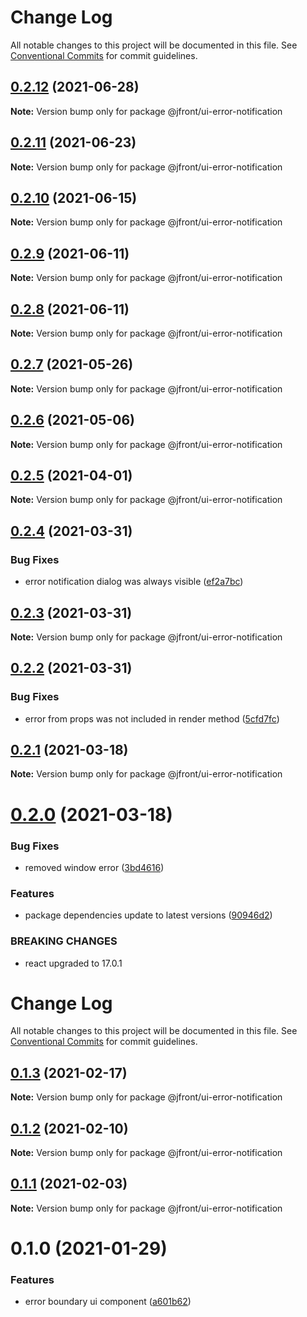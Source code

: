 # Change Log

All notable changes to this project will be documented in this file. See
[Conventional Commits](https://conventionalcommits.org) for commit guidelines.

## [0.2.12](https://github.com/Jepria/jfront-ui/compare/@jfront/ui-error-notification@0.2.11...@jfront/ui-error-notification@0.2.12) (2021-06-28)

**Note:** Version bump only for package @jfront/ui-error-notification

## [0.2.11](https://github.com/Jepria/jfront-ui/compare/@jfront/ui-error-notification@0.2.10...@jfront/ui-error-notification@0.2.11) (2021-06-23)

**Note:** Version bump only for package @jfront/ui-error-notification

## [0.2.10](https://github.com/Jepria/jfront-ui/compare/@jfront/ui-error-notification@0.2.9...@jfront/ui-error-notification@0.2.10) (2021-06-15)

**Note:** Version bump only for package @jfront/ui-error-notification

## [0.2.9](https://github.com/Jepria/jfront-ui/compare/@jfront/ui-error-notification@0.2.8...@jfront/ui-error-notification@0.2.9) (2021-06-11)

**Note:** Version bump only for package @jfront/ui-error-notification

## [0.2.8](https://github.com/Jepria/jfront-ui/compare/@jfront/ui-error-notification@0.2.7...@jfront/ui-error-notification@0.2.8) (2021-06-11)

**Note:** Version bump only for package @jfront/ui-error-notification

## [0.2.7](https://github.com/Jepria/jfront-ui/compare/@jfront/ui-error-notification@0.2.6...@jfront/ui-error-notification@0.2.7) (2021-05-26)

**Note:** Version bump only for package @jfront/ui-error-notification

## [0.2.6](https://github.com/Jepria/jfront-ui/compare/@jfront/ui-error-notification@0.2.5...@jfront/ui-error-notification@0.2.6) (2021-05-06)

**Note:** Version bump only for package @jfront/ui-error-notification

## [0.2.5](https://github.com/Jepria/jfront-ui/compare/@jfront/ui-error-notification@0.2.4...@jfront/ui-error-notification@0.2.5) (2021-04-01)

**Note:** Version bump only for package @jfront/ui-error-notification

## [0.2.4](https://github.com/Jepria/jfront-ui/compare/@jfront/ui-error-notification@0.2.3...@jfront/ui-error-notification@0.2.4) (2021-03-31)

### Bug Fixes

- error notification dialog was always visible
  ([ef2a7bc](https://github.com/Jepria/jfront-ui/commit/ef2a7bcd177ed622d39076a570f6326cee3fd971))

## [0.2.3](https://github.com/Jepria/jfront-ui/compare/@jfront/ui-error-notification@0.2.2...@jfront/ui-error-notification@0.2.3) (2021-03-31)

**Note:** Version bump only for package @jfront/ui-error-notification

## [0.2.2](https://github.com/Jepria/jfront-ui/compare/@jfront/ui-error-notification@0.2.1...@jfront/ui-error-notification@0.2.2) (2021-03-31)

### Bug Fixes

- error from props was not included in render method
  ([5cfd7fc](https://github.com/Jepria/jfront-ui/commit/5cfd7fc5b61e291071957a483184d6524ce9f075))

## [0.2.1](https://github.com/Jepria/jfront-ui/compare/@jfront/ui-error-notification@0.2.0...@jfront/ui-error-notification@0.2.1) (2021-03-18)

**Note:** Version bump only for package @jfront/ui-error-notification

# [0.2.0](https://github.com/Jepria/jfront-ui/compare/@jfront/ui-error-notification@0.1.3...@jfront/ui-error-notification@0.2.0) (2021-03-18)

### Bug Fixes

- removed window error
  ([3bd4616](https://github.com/Jepria/jfront-ui/commit/3bd4616c8fec87361c6966e463d31e8e6a7f0d8b))

### Features

- package dependencies update to latest versions
  ([90946d2](https://github.com/Jepria/jfront-ui/commit/90946d25fcb08fc77e4b143567963682f8ff3d2b))

### BREAKING CHANGES

- react upgraded to 17.0.1

# Change Log

All notable changes to this project will be documented in this file. See
[Conventional Commits](https://conventionalcommits.org) for commit guidelines.

## [0.1.3](https://github.com/Jepria/jfront-ui/compare/@jfront/ui-error-notification@0.1.2...@jfront/ui-error-notification@0.1.3) (2021-02-17)

**Note:** Version bump only for package @jfront/ui-error-notification

## [0.1.2](https://github.com/Jepria/jfront-ui/compare/@jfront/ui-error-notification@0.1.1...@jfront/ui-error-notification@0.1.2) (2021-02-10)

**Note:** Version bump only for package @jfront/ui-error-notification

## [0.1.1](https://github.com/Jepria/jfront-ui/compare/@jfront/ui-error-notification@0.1.0...@jfront/ui-error-notification@0.1.1) (2021-02-03)

**Note:** Version bump only for package @jfront/ui-error-notification

# 0.1.0 (2021-01-29)

### Features

- error boundary ui component
  ([a601b62](https://github.com/Jepria/jfront-ui/commit/a601b62a86a5e2340e80564a8e7093f577e86ae4))
